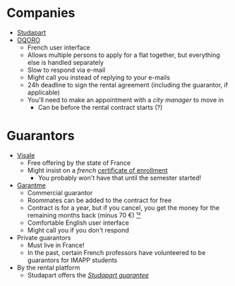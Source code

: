 # Companies
- [Studapart](https://studapart.com/)
- [OQORO](https://oqoro.com/)
	- French user interface
	- Allows multiple persons to apply for a flat together, but everything else is handled separately
	- Slow to respond via e-mail
	- Might call you instead of replying to your e-mails
	- 24h deadline to sign the rental agreement (including the guarantor, if applicable)
	- You'll need to make an appointment with a *city manager* to move in
		- Can be before the rental contract starts (?)

# Guarantors
- [Visale](https://visale.fr/)
	- Free offering by the state of France
	- Might insist on a *french* [certificate of enrollment](Certificates.md)
		- You probably won't have that until the semester started!
- [Garantme](https://garantme.fr/)
	- Commercial guarantor
	- Roommates can be added to the contract for free
	- Contract is for a year, but if you cancel, you get the money for the remaining months back (minus 70 €) [¹](https://help.garantme.fr/en/guaranteetransfer)[²](https://help.garantme.fr/en/how-do-i-cancel-my-guarantee)
	- Comfortable English user interface
	- Might call you if you don't respond
- Private guarantors
	- Must live in France!
	- In the past, certain French professors have volunteered to be guarantors for IMAPP students
- By the rental platform
	- Studapart offers the [*Studapart guarantee*](http://help.studapart.com/en/articles/3010730-what-is-the-studapart-guarantee-and-how-can-i-get-it)